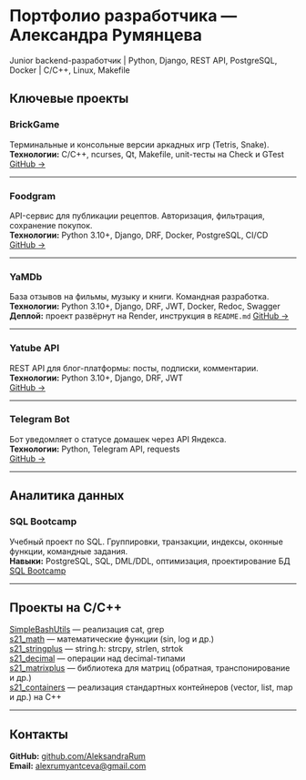 # Портфолио разработчика — Александра Румянцева

Junior backend-разработчик | Python, Django, REST API, PostgreSQL, Docker | C/C++, Linux, Makefile

## Ключевые проекты

### BrickGame  
Терминальные и консольные версии аркадных игр (Tetris, Snake).  
**Технологии:** C/C++, ncurses, Qt, Makefile, unit-тесты на Check и GTest  
[GitHub →](https://github.com/AleksandraRum/BrickGame)

---

### Foodgram  
API-сервис для публикации рецептов. Авторизация, фильтрация, сохранение покупок.  
**Технологии:** Python 3.10+, Django, DRF, Docker, PostgreSQL, CI/CD  
[GitHub →](https://github.com/AleksandraRum/foodgram-project-react)

---

### YaMDb  
База отзывов на фильмы, музыку и книги. Командная разработка.  
**Технологии:** Python 3.10+, Django, DRF, JWT, Docker, Redoc, Swagger
**Деплой:** проект развёрнут на Render, инструкция в `README.md`
[GitHub →](https://github.com/AleksandraRum/yamdb_final)

---

### Yatube API  
REST API для блог-платформы: посты, подписки, комментарии.  
**Технологии:** Python 3.10+, Django, DRF, JWT  
[GitHub →](https://github.com/AleksandraRum/api_final_yatube)

---

### Telegram Bot  
Бот уведомляет о статусе домашек через API Яндекса.  
**Технологии:** Python, Telegram API, requests  
[GitHub →](https://github.com/AleksandraRum/homework_bot)

---

## Аналитика данных

### SQL Bootcamp
Учебный проект по SQL. Группировки, транзакции, индексы, оконные функции, командные задания.  
**Навыки:** PostgreSQL, SQL, DML/DDL, оптимизация, проектирование БД
[SQL Bootcamp](https://github.com/AleksandraRum/SQL_Bootcamp)

--- 

## Проекты на C/C++

 [SimpleBashUtils](https://github.com/AleksandraRum/SimpleBashUtils) — реализация cat, grep  
 [s21_math](https://github.com/AleksandraRum/s21_math) — математические функции (sin, log и др.)  
 [s21_stringplus](https://github.com/AleksandraRum/s21_stringplus) — string.h: strcpy, strlen, strtok  
 [s21_decimal](https://github.com/AleksandraRum/s21_decimal) — операции над decimal-типами  
 [s21_matrixplus](https://github.com/AleksandraRum/s21_matrixplus) — библиотека для матриц (обратная, транспонирование и др.)  
 [s21_containers](https://github.com/AleksandraRum/s21_containers) — реализация стандартных контейнеров (vector, list, map и др.) на C++

---

##  Контакты
**GitHub:** [github.com/AleksandraRum](https://github.com/AleksandraRum)  
**Email:** alexrumyantceva@gmail.com
